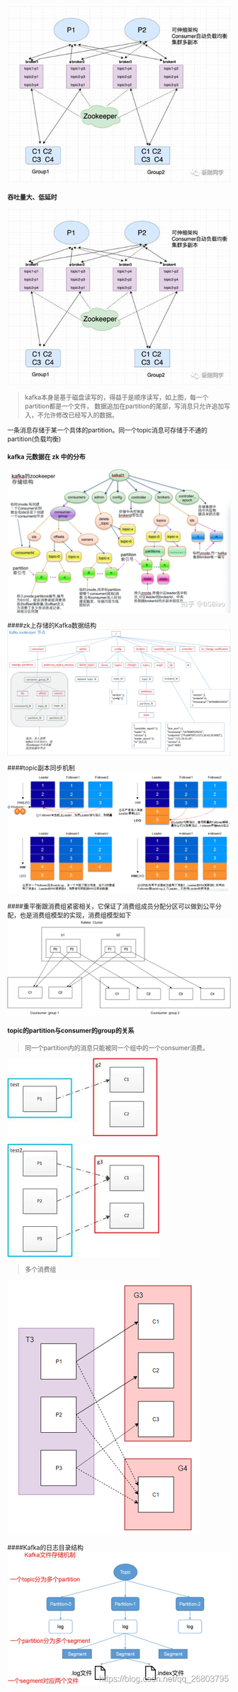 ![img.png](img.png)

#### 吞吐量大、低延时
![img.png](img.png)
>kafka本身是基于磁盘读写的，得益于是顺序读写，如上图，每一个partition都是一个文件，
> 数据追加在partition的尾部，写消息只允许追加写入，不允许修改已经写入的数据。

一条消息存储于某一个具体的partition。同一个topic消息可存储于不通的partition(负载均衡)

#### kafka 元数据在 zk 中的分布
![img_1.png](img_1.png)


####zk上存储的Kafka数据结构
![img_2.png](img_2.png)

####topic副本同步机制
![img_4.png](img_4.png)

####重平衡跟消费组紧密相关，它保证了消费组成员分配分区可以做到公平分配，也是消费组模型的实现，消费组模型如下
![img_3.png](img_3.png)

#### topic的partition与consumer的group的关系
> 同一个partition内的消息只能被同一个组中的一个consumer消费。

![img_6.png](img_6.png)

![img_5.png](img_5.png)
> 多个消费组

![img_7.png](img_7.png)

####Kafka的日志目录结构
![img_8.png](img_8.png)





